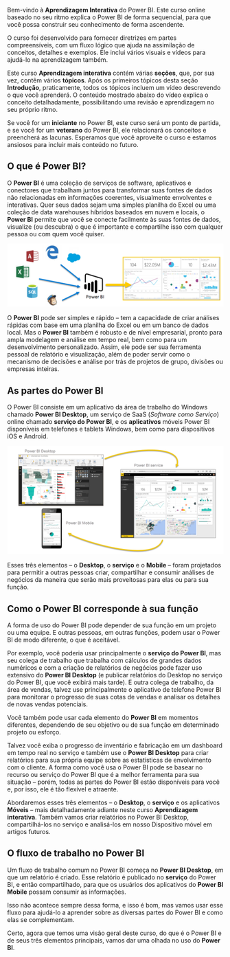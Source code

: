 Bem-vindo à **Aprendizagem Interativa** do Power BI. Este curso online baseado no seu ritmo explica o Power BI de forma sequencial, para que você possa construir seu conhecimento de forma ascendente.

O curso foi desenvolvido para fornecer diretrizes em partes compreensíveis, com um fluxo lógico que ajuda na assimilação de conceitos, detalhes e exemplos. Ele inclui vários visuais e vídeos para ajudá-lo na aprendizagem também.

Este curso **Aprendizagem interativa** contém várias **seções**, que, por sua vez, contêm vários **tópicos**. Após os primeiros tópicos desta seção **Introdução**, praticamente, todos os tópicos incluem um vídeo descrevendo o que você aprenderá. O conteúdo mostrado abaixo do vídeo explica o conceito detalhadamente, possibilitando uma revisão e aprendizagem no seu próprio ritmo.

Se você for um **iniciante** no Power BI, este curso será um ponto de partida, e se você for um **veterano** do Power BI, ele relacionará os conceitos e preencherá as lacunas. Esperamos que você aproveite o curso e estamos ansiosos para incluir mais conteúdo no futuro.

## <a name="what-is-power-bi"></a>O que é Power BI?
O **Power BI** é uma coleção de serviços de software, aplicativos e conectores que trabalham juntos para transformar suas fontes de dados não relacionadas em informações coerentes, visualmente envolventes e interativas. Quer seus dados sejam uma simples planilha do Excel ou uma coleção de data warehouses híbridos baseados em nuvem e locais, o **Power BI** permite que você se conecte facilmente às suas fontes de dados, visualize (ou descubra) o que é importante e compartilhe isso com qualquer pessoa ou com quem você quiser.

![](media/0-0-what-is-power-bi/c0a0_1.png)

O **Power BI** pode ser simples e rápido – tem a capacidade de criar análises rápidas com base em uma planilha do Excel ou em um banco de dados local. Mas o **Power BI** também é robusto e de nível empresarial, pronto para ampla modelagem e análise em tempo real, bem como para um desenvolvimento personalizado. Assim, ele pode ser sua ferramenta pessoal de relatório e visualização, além de poder servir como o mecanismo de decisões e análise por trás de projetos de grupo, divisões ou empresas inteiras.

## <a name="the-parts-of-power-bi"></a>As partes do Power BI
O Power BI consiste em um aplicativo da área de trabalho do Windows chamado **Power BI Desktop**, um serviço de SaaS (*Software como Serviço*) online chamado **serviço do Power BI**, e os **aplicativos** móveis Power BI disponíveis em telefones e tablets Windows, bem como para dispositivos iOS e Android.

![](media/0-0-what-is-power-bi/c0a0_2.png)

Esses três elementos – o **Desktop**, o **serviço** e o **Mobile** – foram projetados para permitir a outras pessoas criar, compartilhar e consumir análises de negócios da maneira que serão mais proveitosas para elas ou para sua função.

## <a name="how-power-bi-matches-your-role"></a>Como o Power BI corresponde à sua função
A forma de uso do Power BI pode depender de sua função em um projeto ou uma equipe. E outras pessoas, em outras funções, podem usar o Power BI de modo diferente, o que é aceitável.

Por exemplo, você poderia usar principalmente o **serviço do Power BI**, mas seu colega de trabalho que trabalha com cálculos de grandes dados numéricos e com a criação de relatórios de negócios pode fazer uso extensivo do **Power BI Desktop** (e publicar relatórios do Desktop no serviço do Power BI, que você exibirá mais tarde). E outra colega de trabalho, da área de vendas, talvez use principalmente o aplicativo de telefone Power BI para monitorar o progresso de suas cotas de vendas e analisar os detalhes de novas vendas potenciais.

Você também pode usar cada elemento do **Power BI** em momentos diferentes, dependendo de seu objetivo ou de sua função em determinado projeto ou esforço.

Talvez você exiba o progresso de inventário e fabricação em um dashboard em tempo real no serviço e também use o **Power BI Desktop** para criar relatórios para sua própria equipe sobre as estatísticas de envolvimento com o cliente. A forma como você usa o Power BI pode se basear no recurso ou serviço do Power BI que é a melhor ferramenta para sua situação – porém, todas as partes do Power BI estão disponíveis para você e, por isso, ele é tão flexível e atraente.

Abordaremos esses três elementos – o **Desktop**, o **serviço** e os aplicativos **Móveis** – mais detalhadamente adiante neste curso **Aprendizagem interativa**. Também vamos criar relatórios no Power BI Desktop, compartilhá-los no serviço e analisá-los em nosso Dispositivo móvel em artigos futuros.

## <a name="the-flow-of-work-in-power-bi"></a>O fluxo de trabalho no Power BI
Um fluxo de trabalho comum no Power BI começa no **Power BI Desktop**, em que um relatório é criado. Esse relatório é publicado no **serviço** do Power BI, e então compartilhado, para que os usuários dos aplicativos do **Power BI Mobile** possam consumir as informações.

Isso não acontece sempre dessa forma, e isso é bom, mas vamos usar esse fluxo para ajudá-lo a aprender sobre as diversas partes do Power BI e como elas se complementam.

Certo, agora que temos uma visão geral deste curso, do que é o Power BI e de seus três elementos principais, vamos dar uma olhada no uso do **Power BI**.

